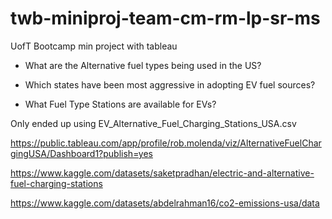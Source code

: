 # twb-miniproj-team-cm-rm-lp-sr-ms
UofT Bootcamp min project with tableau

- What are the Alternative fuel types being used in the US?

- Which states have been most aggressive in adopting EV fuel sources?

- What Fuel Type Stations are available for EVs?


Only ended up using EV_Alternative_Fuel_Charging_Stations_USA.csv

https://public.tableau.com/app/profile/rob.molenda/viz/AlternativeFuelChargingUSA/Dashboard1?publish=yes



https://www.kaggle.com/datasets/saketpradhan/electric-and-alternative-fuel-charging-stations

https://www.kaggle.com/datasets/abdelrahman16/co2-emissions-usa/data